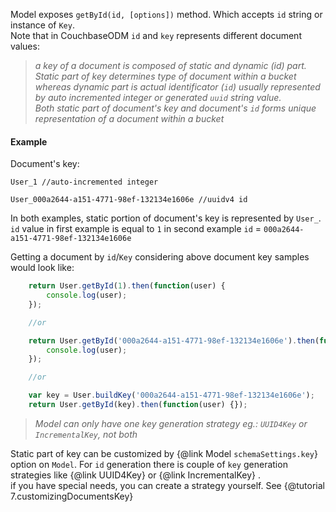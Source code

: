 Model exposes `getById(id, [options])` method. Which accepts `id` string or instance of `Key`.  
Note that in CouchbaseODM `id` and `key` represents different document values:
> *a key of a document is composed of static and dynamic (id) part.*  
> *Static part of key determines type of document within a bucket whereas dynamic part is actual identificator (`id`) usually represented by auto incremented integer or generated `uuid` string value.*  
> *Both static part of document's key and document's `id` forms unique representation of a document within a bucket*

#### Example

Document's key:  
````
User_1 //auto-incremented integer

User_000a2644-a151-4771-98ef-132134e1606e //uuidv4 id
````

In both examples, static portion of document's key is represented by `User_`.  
`id` value in first example is equal to `1` in second example `id` = `000a2644-a151-4771-98ef-132134e1606e`  

Getting a document by `id`/`Key` considering above document key samples would look like:
````javascript
    return User.getById(1).then(function(user) {
        console.log(user);
    });

    //or

    return User.getById('000a2644-a151-4771-98ef-132134e1606e').then(function(user) {
        console.log(user);
    });

    //or

    var key = User.buildKey('000a2644-a151-4771-98ef-132134e1606e');
    return User.getById(key).then(function(user) {});
````

> *Model can only have one key generation strategy eg.: `UUID4Key` or `IncrementalKey`, not both*

Static part of key can be customized by {@link Model `schemaSettings.key`} option on `Model`.
For `id` generation there is couple of `key` generation strategies like {@link UUID4Key} or {@link IncrementalKey} .  
if you have special needs, you can create a strategy yourself. See {@tutorial 7.customizingDocumentsKey}

